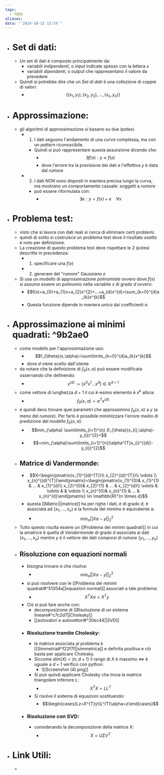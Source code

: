 ```yaml
---
tags:
  - TODO
aliases: 
data: "`2024-10-15 13:54`"
---
```

- # Set di dati:
	- Un set di dati è composto principalmente da:
		- variabili _indipendenti_, o _input_ indicate spesso con la lettera $x$
		- variabili _dipendenti_, o _output_ che rappresentano il valore da prevedere
	- Quindi si potrebbe dire che un _Set di dati_ è una collezione di coppie di valori:
		- $$\{(x_{1},y_{1}),(x_{2},y_{2}),...,(x_{n},y_{n})\}$$
- # Approssimazione:
	- gli algoritmi di approssimazione si basano su due ipotesi:
		- 1) I dati seguono l'andamento di una _curva_ complessa, ma con un _pattern_ riconoscibile.
			- Quindi si può rappresentare questa assunzione dicendo che:
				- $$\exists f(x):y\approx f(x)$$
				- dove l'errore tra la previsione dei dati e l'effettiva $y$ è data dal _rumore_ 
		- 2) I dati _NON_ sono disposti in maniera precisa lungo la curva, ma mostrano un comportamento casuale: soggetti a _rumore_ 
			- può essere riformulata con:
				- $$\exists e: y=f(x)+e \ \ \ \ \forall x$$
- # Problema test:
	- visto che si lavora con dati reali si cerca di eliminare certi problemi.
	- quindi di solito si costruisce un problema test dove il risultato _esatto_ è noto per definizione.
	- La creazione di questo problema test deve rispettare le 2 ipotesi descritte in precedenza:
		- 1) specificare una $f(x)$ 
		- 2) generare del "rumore" Gaussiano $e$  
	- Si usa un modello di approssimazione _polinomiale_ ovvero dove $f(x)$ si assume essere un polinomio nella variabile $x$ di grado $d$ ovvero:
		- $$f(x)=a_{0}+a_{1}x+a_{2}x^{2}+...+a_{d}x^{d}=\sum_{k=0}^{d}a_{k}x^{k}$$
		- Questa funzione dipende in maniera _unica_ dai coefficienti $a$.
- # Approssimazione ai minimi quadrati: ^9b2ae0
	- come modello per l'approssimazione uso:
		- $$f_{\theta}(x,\alpha)=\sum\limits_{k=0}^{d}a_{k}x^{k}$$
		- dove $d$ viene scelto dall'utente 
	- da notare che la definizione di $f_{\theta}(x,\alpha)$ può essere modificata osservando che definendo:
		- $$x^{(d)}:=[x^{0}x^{1}...x^{d}]\in \mathbb{R}^{d+1}$$
	- come vettore di lunghezza $d+1$ il cui $k$-esimo elemento è $x^{k}$ allora:
		- $$f_{\theta}(x,\alpha)=\alpha^{T}x^{(d)}$$
	- e quindi devo trovare quei parametri che approssimino $f_{\theta}(x,\alpha)$ a $y$ (a meno del _rumore_). Per farlo è possibile minimizzare l'errore medio di predizione del modello $f_{\theta}(x,\alpha)$:
		- $$min_{\alpha} \sum\limits_{i=1}^{n} (f_{\theta}(x_{i},\alpha)-y_{i})^{2}=$$
		- $$=min_{\alpha}\sum\limits_{i=1}^{n}(\alpha^{T}x_{i}^{(d)}-y_{i})^{2}$$
	- ## Matrice di Vandermonde:
		- $$X=\begin{pmatrix}x_{1}^{(d)^{T}}\\ x_{2}^{(d)^{T}}\\ \vdots \\ x_{n}^{(d)^{T}}\end{pmatrix}=\begin{pmatrix}x_{1}^{0}& x_{1}^{1} & ... & x_{1}^{d}\\ x_{2}^{0}& x_{2}^{1} & ... & x_{2}^{d}\\ \vdots & \vdots & & \vdots \\ x_{n}^{0}& x_{n}^{1} & ... & x_{n}^{d}\end{pmatrix} \in \mathbb{R}^{n \times d}$$
		- questa [[Matrici||matrice]] ha per righe i dati, è di grado $d$, è associata ad $\{ x_1,...,x_n\}$ e la formula del minimo è equivalente a:
			- $$min_{\alpha}||X \alpha -y||_{2}^{2}$$ 
	- Tutto questo risulta essere un [[Problema dei minimi quadrati]] in cui la amatrice è quella di _Vandermonde_ di grado $d$ associata ai dati $\{ x_1,...,x_n\}$ mentre $y$ è il vettore dei dati _compresi di rumore_ $\{ y_1,...,y_n\}$ 
	- ## Risoluzione con equazioni normali
		- bisogna trovare $\alpha$ che risolva:
			- $$min_{a}||X \alpha -y||^{2}_{2}$$
		- si può risolvere con le [[Problema dei minimi quadrati#^51204a||equazioni normali]] associati a tale problema:
			- $$X^{T}X \alpha=X^{T}y$$ 
		- Ciò si può fare anche con:
			- decomposizione di [[Risoluzione di un sistema lineare#^c7c2d7||Cholesky]]
			- [[autovalori e autovettori#^30ec44||SVD]]  
		- ### Risoluzione tramite Cholesky:
			- la matrice associata al problema è [[Simmetria#^f22f7f||simmetrica]] e definita positiva e ciò basta per applicare Cholesky.
			- Siccome $dim(X)=(n,d+1)$ il rango di $X$ è massimo $\iff$ è uguale a $d+1$ verifico con python:
				- ![[Screenshot (4).png]] 
			- Si può quindi applicare Cholesky che trova la matrice triangolare inferiore $L$:
				- $$X^{T}X=LL^{T}$$
			- Si risolve il sistema di equazioni sostituendo:
				- $$\begin{cases}Lz=X^{T}y\\L^{T}\alpha=z\end{cases}$$
		- ### Risoluzione con SVD:
			- considerando la decomposizione della matrice X:
				- $$X=U \Sigma V^{T}$$ 
- # Link Utili:
	- 